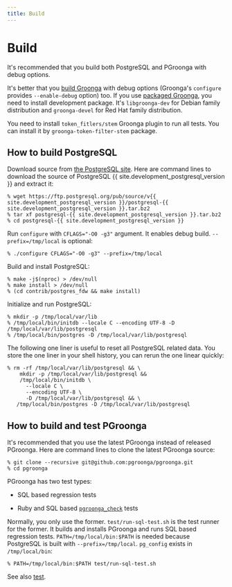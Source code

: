 ```yaml
---
title: Build
---
```


# Build

It's recommended that you build both PostgreSQL and PGroonga with debug options.

It's better that you [build Groonga][groonga-build] with debug options (Groonga's `configure` provides `--enable-debug` option) too. If you use [packaged Groonga][groonga-install], you need to install development package. It's `libgroonga-dev` for Debian family distribution and `groonga-devel` for Red Hat family distribution.

You need to install `token_fitlers/stem` Groonga plugin to run all tests. You can install it by `groonga-token-filter-stem` package.

## How to build PostgreSQL

Download source from [the PostgreSQL site][postgresql-source-download]. Here are command lines to download the source of PostgreSQL {{ site.development_postgresql_version }} and extract it:

```console
% wget https://ftp.postgresql.org/pub/source/v{{ site.development_postgresql_version }}/postgresql-{{ site.development_postgresql_version }}.tar.bz2
% tar xf postgresql-{{ site.development_postgresql_version }}.tar.bz2
% cd postgresql-{{ site.development_postgresql_version }}
```

Run `configure` with `CFLAGS="-O0 -g3"` argument. It enables debug build. `--prefix=/tmp/local` is optional:

```console
% ./configure CFLAGS="-O0 -g3" --prefix=/tmp/local
```

Build and install PostgreSQL:

```console
% make -j$(nproc) > /dev/null
% make install > /dev/null
% (cd contrib/postgres_fdw && make install)
```

Initialize and run PostgreSQL:

```console
% mkdir -p /tmp/local/var/lib
% /tmp/local/bin/initdb --locale C --encoding UTF-8 -D /tmp/local/var/lib/postgresql
% /tmp/local/bin/postgres -D /tmp/local/var/lib/postgresql
```

The following one liner is useful to reset all PostgreSQL related data. You store the one liner in your shell history, you can rerun the one linear quickly:

```console
% rm -rf /tmp/local/var/lib/postgresql && \
    mkdir -p /tmp/local/var/lib/postgresql &&
    /tmp/local/bin/initdb \
      --locale C \
      --encoding UTF-8 \
      -D /tmp/local/var/lib/postgresql && \
   /tmp/local/bin/postgres -D /tmp/local/var/lib/postgresql
```

## How to build and test PGroonga

It's recommended that you use the latest PGroonga instead of released PGroonga. Here are command lines to clone the latest PGroonga source:

```console
% git clone --recursive git@github.com:pgroonga/pgroonga.git
% cd pgroonga
```

PGroonga has two test types:

  * SQL based regression tests

  * Ruby and SQL based [`pgroonga_check`][pgroonga-check] tests

Normally, you only use the former. `test/run-sql-test.sh` is the test runner for the former. It builds and installs PGroonga and runs SQL based regression tests. `PATH=/tmp/local/bin:$PATH` is needed because PostgreSQL is built with `--prefix=/tmp/local`. `pg_config` exists in `/tmp/local/bin`:

```console
% PATH=/tmp/local/bin:$PATH test/run-sql-test.sh
```

See also [test](test.html).

[postgresql-source-download]:https://www.postgresql.org/ftp/source/

[groonga-build]:https://groonga.org/docs/install/others.html

[groonga-install]:https://groonga.org/docs/install.html

[pgroonga-check]:../reference/modules/pgroonga-check.html
